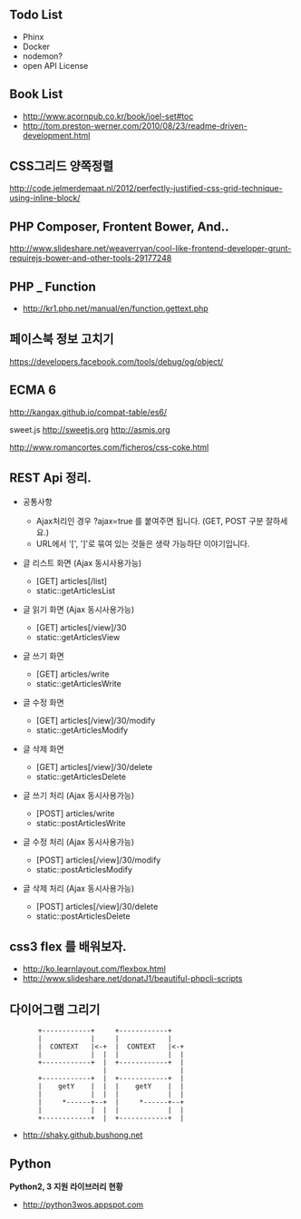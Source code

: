 ## Todo List

- Phinx
- Docker
- nodemon?
- open API License

## Book List

- http://www.acornpub.co.kr/book/joel-set#toc
- http://tom.preston-werner.com/2010/08/23/readme-driven-development.html


## CSS그리드 양쪽정렬

http://code.jelmerdemaat.nl/2012/perfectly-justified-css-grid-technique-using-inline-block/


## PHP Composer, Frontent Bower, And..

http://www.slideshare.net/weaverryan/cool-like-frontend-developer-grunt-requirejs-bower-and-other-tools-29177248


## PHP _ Function

- http://kr1.php.net/manual/en/function.gettext.php


## 페이스북 정보 고치기

https://developers.facebook.com/tools/debug/og/object/

## ECMA 6

http://kangax.github.io/compat-table/es6/

sweet.js
http://sweetjs.org
http://asmjs.org

http://www.romancortes.com/ficheros/css-coke.html

## REST Api 정리.

- 공통사항
    - Ajax처리인 경우 ?ajax=true 를 붙여주면 됩니다. (GET, POST 구분 잘하세요.)
    - URL에서 '[', ']'로 묶여 있는 것들은 생략 가능하단 이야기입니다.

- 글 리스트 화면 (Ajax 동시사용가능)
    - [GET] articles[/list]
    - static::getArticlesList

- 글 읽기 화면 (Ajax 동시사용가능)
    - [GET] articles[/view]/30
    - static::getArticlesView

- 글 쓰기 화면
    - [GET] articles/write
    - static::getArticlesWrite

- 글 수정 화면
    - [GET] articles[/view]/30/modify
    - static::getArticlesModify

- 글 삭제 화면
    - [GET] articles[/view]/30/delete
    - static::getArticlesDelete

- 글 쓰기 처리 (Ajax 동시사용가능)
    - [POST] articles/write
    - static::postArticlesWrite

- 글 수정 처리 (Ajax 동시사용가능)
    - [POST] articles[/view]/30/modify
    - static::postArticlesModify

- 글 삭제 처리 (Ajax 동시사용가능)
    - [POST] articles[/view]/30/delete
    - static::postArticlesDelete


## css3 flex 를 배워보자.

- http://ko.learnlayout.com/flexbox.html
- http://www.slideshare.net/donatJ1/beautiful-phpcli-scripts


## 다이어그램 그리기

```text
       +------------+     +------------+
       |            |     |            |
       |  CONTEXT   |<-+  |  CONTEXT   |<-+
       |            |  |  |            |  |
       +------------+  |  +------------+  |
                       |                  |
       +------------+  |  +------------+  |
       |    getY    |  |  |    getY    |  |
       |            |  |  |            |  |
       |     *------+--+  |     *------+--+
       |            |  |  |            |  |
       +------------+  |  +------------+  |
```

 - http://shaky.github.bushong.net

## Python

**Python2, 3 지원 라이브러리 현황**

 - http://python3wos.appspot.com
 
